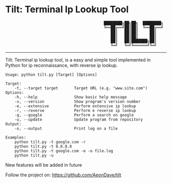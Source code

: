 Tilt: Terminal Ip Lookup Tool
====




                                               ████████╗██╗██╗  ████████╗
                                               ╚══██╔══╝██║██║  ╚══██╔══╝
                                                  ██║   ██║██║     ██║   
                                                  ██║   ██║██║     ██║   
                                                  ██║   ██║███████╗██║   
                                                  ╚═╝   ╚═╝╚══════╝╚═╝ 

-------------
 
 Tilt: Terminal ip lookup tool, is a easy and simple tool implemented in Python for ip reconnaissance, with reverse ip lookup.
 
 
    Usage: python tilt.py [Target] [Options]

    Target:
        -t, --target target       Target URL (e.g. "www.site.com")
    Options:
        -h, --help                Show basic help message
        -v, --version             Show program's version number
        -e, --extensive           Perform extensive ip lookup
        -r, --reverse             Perform e reverse ip lookup
        -g, --google              Perform a search on google
        -u, --update              Update program from repository
    Output: 
        -o, --output              Print log on a file

    Examples:
        python tilt.py -t google.com -r
        python tilt.py -t 8.8.8.8
        python tilt.py -t google.com -e -o file.log
        python tilt.py -u
        
New features will be added in future

Follow the project on: https://github.com/AeonDave/tilt

